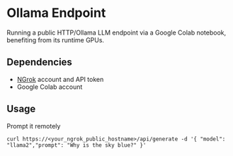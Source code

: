 # Ollama Endpoint
Running a public HTTP/Ollama LLM endpoint via a Google Colab notebook, benefiting from its runtime GPUs. 

## Dependencies 
- [NGrok](https://ngrok.com/) account and API token
- Google Colab account

## Usage
Prompt it remotely 

```
curl https://<your_ngrok_public_hostname>/api/generate -d '{ "model": "llama2","prompt": "Why is the sky blue?" }'
```
